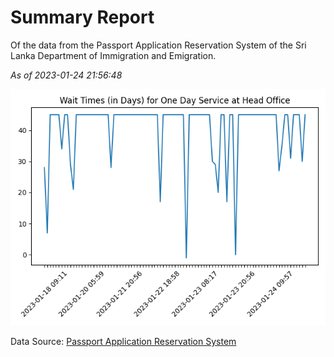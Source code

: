 # Summary Report

Of the data from the Passport Application Reservation System of the Sri Lanka Department of Immigration and Emigration.

*As of 2023-01-24 21:56:48*

![Wait Time Chart](summary.wait_time_chart.png)

Data Source: [Passport Application Reservation System](https://eservices.immigration.gov.lk:8443/appointment/pages/reservationApplication.xhtml)